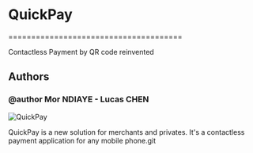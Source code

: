 #           QuickPay
======================================
   
Contactless Payment by QR code reinvented

## Authors
### @author Mor NDIAYE - Lucas CHEN 

![QuickPay](https://lh3.googleusercontent.com/qU5CaBK-MU8c2nIoTDkdkPnGm5iPbhrsy4ZOMVzmTSqGj1dulY-M5siBJEkLz2-n33QKPN21qMA)


QuickPay is a new solution for merchants and privates. It's a contactless payment application for any mobile phone.git



